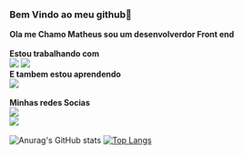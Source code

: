 
### Bem Vindo ao meu github:space_invader:

<b>Ola me Chamo Matheus sou um desenvolverdor Front end</b>
<br>
<br>
 <b>Estou trabalhando com</b><br>
 <img src="https://img.shields.io/badge/HTML-239120?style=for-the-badge&logo=html5&logoColor=white">
 <img src="https://img.shields.io/badge/CSS-239120?&style=for-the-badge&logo=css3&logoColor=white">
 <br>
 <b>E tambem estou aprendendo</b><br>
 <img src="https://img.shields.io/badge/JavaScript-323330?style=for-the-badge&logo=javascript&logoColor=F7DF1E">
 <br>
 <br>
 <b>Minhas redes Socias</b><br>
 <a href="https://www.instagram.com/matheus_almeida78/"><img src="https://img.shields.io/badge/Instagram-E4405F?style=for-the-badge&logo=instagram&logoColor=white"></a><br>
 <a href="https://www.linkedin.com/in/matheus-almeida-65a86b257/"><img src="https://img.shields.io/badge/LinkedIn-0077B5?style=for-the-badge&logo=linkedin&logoColor=white"></a>
<br>
<br>
![Anurag's GitHub stats](https://github-readme-stats.vercel.app/api?username=Matheus-Almeida78&show_icons=true&theme=transparent)
[![Top Langs](https://github-readme-stats.vercel.app/api/top-langs/?username=Matheus-Almeida78)](https://github.com/anuraghazra/github-readme-stats)
